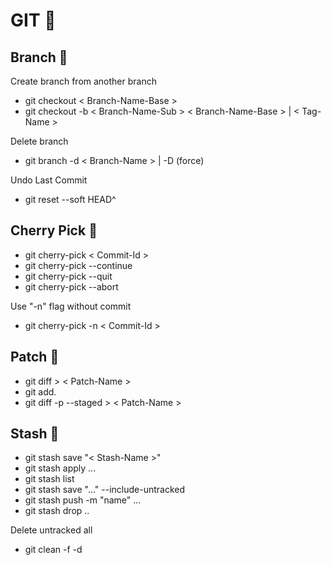 
# GIT :rainbow: 

## Branch  :evergreen_tree:

Create branch from another branch

- git checkout < Branch-Name-Base >  
- git checkout -b < Branch-Name-Sub > < Branch-Name-Base > | < Tag-Name >  

Delete branch  
- git branch -d < Branch-Name > | -D (force)  

Undo Last Commit 
- git reset --soft HEAD^  

## Cherry Pick  :cherries:
- git cherry-pick < Commit-Id >  
- git cherry-pick --continue  
- git cherry-pick --quit  
- git cherry-pick --abort  

Use "-n" flag without commit
- git cherry-pick -n  < Commit-Id >

## Patch  :jeans:
- git diff > < Patch-Name >
- git add.
- git diff -p --staged >  < Patch-Name >

## Stash  :briefcase:
- git stash save "< Stash-Name >"
- git stash apply ...
- git stash list
- git stash save "..." --include-untracked
- git stash push -m "name" ...
- git stash drop ..

Delete untracked all  
- git clean -f -d
